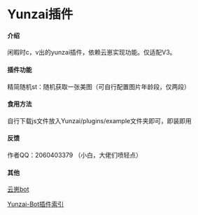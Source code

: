 # Yunzai插件

#### 介绍
闲暇时c，v出的yunzai插件，依赖云崽实现功能。仅适配V3。

#### 插件功能

精简随机st：随机获取一张美图（可自行配置图片年龄段，仅两段）

#### 食用方法

自行下载js文件放入Yunzai/plugins/example文件夹即可，即装即用

#### 反馈

作者QQ：2060403379
（小白，大佬们喷轻点）

#### 其他

[云崽bot](https://gitee.com/Le-niao/Yunzai-Bot)

[Yunzai-Bot插件索引](https://gitee.com/Hikari666/Yunzai-Bot-plugins-index) 